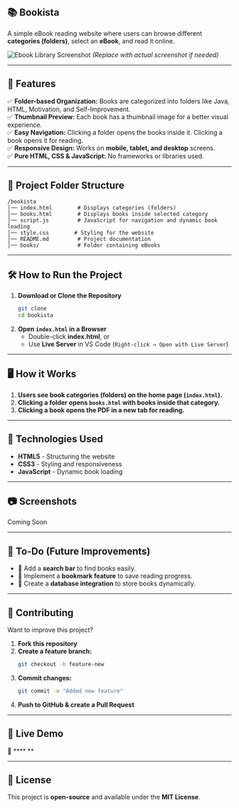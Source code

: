 ## 📚 **Bookista**  
A simple eBook reading website where users can browse different **categories (folders)**, select an **eBook**, and read it online.  

![Ebook Library Screenshot](https://via.placeholder.com/800x400) *(Replace with actual screenshot if needed)*  

---

## 🚀 **Features**
✅ **Folder-based Organization:** Books are categorized into folders like Java, HTML, Motivation, and Self-Improvement.  
✅ **Thumbnail Preview:** Each book has a thumbnail image for a better visual experience.  
✅ **Easy Navigation:** Clicking a folder opens the books inside it. Clicking a book opens it for reading.  
✅ **Responsive Design:** Works on **mobile, tablet, and desktop** screens.  
✅ **Pure HTML, CSS & JavaScript:** No frameworks or libraries used.  

---

## 📁 **Project Folder Structure**
```
/bookista
│── index.html        # Displays categories (folders)
│── books.html        # Displays books inside selected category
│── script.js         # JavaScript for navigation and dynamic book loading
│── style.css        # Styling for the website
│── README.md         # Project documentation
│── books/            # Folder containing eBooks
```

---

## 🛠 **How to Run the Project**
1. **Download or Clone the Repository**
   ```bash
   git clone 
   cd bookista
   ```
2. **Open `index.html` in a Browser**  
   - Double-click **index.html**, or  
   - Use **Live Server** in VS Code (`Right-click → Open with Live Server`)

---

## 🖥 **How it Works**
1. **Users see book categories (folders) on the home page (`index.html`).**  
2. **Clicking a folder opens `books.html` with books inside that category.**  
3. **Clicking a book opens the PDF in a new tab for reading.**  

---

## 📜 **Technologies Used**
- **HTML5** - Structuring the website  
- **CSS3** - Styling and responsiveness  
- **JavaScript** - Dynamic book loading  

---

## 📷 **Screenshots**  
Coming Soon

---

## 🎯 **To-Do (Future Improvements)**
- 🔹 Add a **search bar** to find books easily.  
- 🔹 Implement a **bookmark feature** to save reading progress.  
- 🔹 Create a **database integration** to store books dynamically.  

---

## 📩 **Contributing**
Want to improve this project?  
1. **Fork this repository**  
2. **Create a feature branch:**  
   ```bash
   git checkout -b feature-new
   ```
3. **Commit changes:**  
   ```bash
   git commit -m "Added new feature"
   ```
4. **Push to GitHub & create a Pull Request**  

---

## 🔗 **Live Demo**
🚀 **** **  

---

## 📜 **License**
This project is **open-source** and available under the **MIT License**.  

